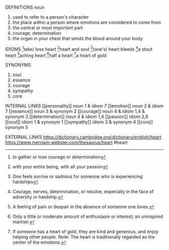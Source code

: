 DEFINITIONS
noun
1. used to refer to a person's character
2. the place within a person where emotions are considered to come from
3. the central or most important part
4. courage, determination
5. the organ in your chest that sends the blood around your body

IDIOMS
[^1]take/ lose heart
[^2]heart and soul
[^3]\(one's) heart bleeds
[^4]a stout heart
[^5]aching heart
[^6]half a heart
[^7]a heart of gold

SYNONYMS
1. soul
2. essence
3. courage
4. sympathy
5. core

INTERNAL LINKS
[[personality]] noun 1 & idiom 7
[[emotion]] noun 2 & idiom 7
[[essence]] noun 3 & synonym 2
[[courage]] noun 4 & idiom 1,4 & synonym 3
[[determination]] noun 4 & idiom 1,4
[[passion]] idiom 2,6
[[soul]] idiom 1 & synonym 1 
[[sympathy]] idiom 3 & synonym 4
[[core]] synonym 5

EXTERNAL LINKS
https://dictionary.cambridge.org/dictionary/english/heart
https://www.merriam-webster.com/thesaurus/heart
#heart

[^1]: to gather or lose courage or determination

[^2]: with your entire being, with all your passion

[^3]: One feels sorrow or sadness for someone who is experiencing hardships

[^4]: Courage, nerves, determination, or resolve, especially in the face of adversity or hardship.

[^5]: A feeling of pain or despair in the absence of someone one loves.

[^6]: Only a little or moderate amount of enthusiasm or interest; an uninspired manner.

[^7]: If someone has a heart of gold, they are kind and generous, and enjoy helping other people. Note: The heart is traditionally regarded as the center of the emotions.
